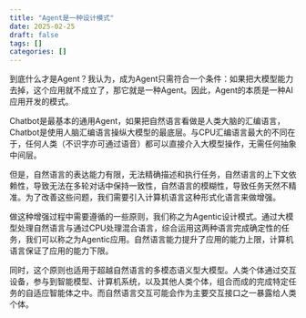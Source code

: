 ```yaml
---
title: "Agent是一种设计模式"
date: 2025-02-25
draft: false
tags: []
categories: []
---
```


到底什么才是Agent？我认为，成为Agent只需符合一个条件：如果把大模型能力去掉，这个应用就不成立了，那它就是一种Agent。因此，Agent的本质是一种AI应用开发的模式。

Chatbot是最基本的通用Agent，如果把自然语言看做是人类大脑的汇编语言，Chatbot是使用人脑汇编语言操纵大模型的最底层。与CPU汇编语言最大的不同在于，任何人类（不识字亦可通过语音）都可以直接介入大模型操作，无需任何抽象中间层。

但是，自然语言的表达能力有限，无法精确描述和执行任务，自然语言的上下文依赖性，导致无法在多轮对话中保持一致性，自然语言的模糊性，导致任务天然不精准。为了改善这些问题，我们需要引入计算机语言这种形式化语言来做增强。

做这种增强过程中需要遵循的一些原则，我们称之为Agentic设计模式。通过大模型处理自然语言与通过CPU处理混合语言，综合运用这两种语言完成确定性的任务，我们可以称之为Agentic应用。自然语言能力提升了应用的能力上限，计算机语言保证了应用的能力下限。

同时，这个原则也适用于超越自然语言的多模态语义型大模型。人类个体通过交互设备，参与到智能模型、计算机系统，以及其他人类个体，组合而成的完成特定任务的自适应智能体之中。而自然语言交互可能会作为主要交互接口之一暴露给人类个体。